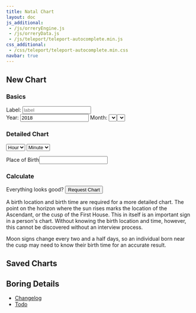 ```yaml
---
title: Natal Chart
layout: doc
js_additional:
 - /js/orreryEngine.js
 - /js/orreryData.js
 - /js/teleport/teleport-autocomplete.min.js
css_additional:
 - /css/teleport/teleport-autocomplete.min.css
navbar: true
---
```


## New Chart

### Basics
<label>Label: <input id="label" type="text" placeholder="label" /><br/></label>
<label>Year: <input id="year" type="number" placeholder="year" value="2018" /></label>
<label>Month: <select id="month" /></label>
<label>Day: <select id="day" /></label>

### Detailed Chart
<select id="hour"><option value="no">Hour</option></select>
<select id="minute"><option value="no">Minute</option></select>

<label>Place of Birth<input type="text" class="city-search" /></label>

### Calculate
Everything looks good?
<input type="submit" value="Request Chart" onClick="reqChart()" />

A birth location and birth time are required for a more detailed chart. The point on the horizon where the sun rises marks the location of the Ascendant, or the cusp of the First House. This in itself is an important sign in a person's chart. Without knowing the birth location and time, however, this cannot be discovered without an interview process.

Moon signs change every two and a half days, so an individual born near the cusp may need to know their birth time for an accurate result. 



## Saved Charts
<ul id="savedcharts"></ul>

## Boring Details
* [Changelog](/astrology/chart/changelog/)
* [Todo](/astrology/chart/todo/)




<script>
const Orrery = new AstroEngine()
const Saved = new OrreryData('charts')

const m = ['January', 'February', 'March', 'April', 'May', 'June', 'July', 'August', 'September', 'October', 'November', 'December']
const inputs = {
	_label: document.querySelector('#label'),
	label: function() {return this._label.value},
	year: document.querySelector('#year'),
	month: document.querySelector('#month'),
	day: document.querySelector('#day'),
	hour: document.querySelector('#hour'),
	minute: document.querySelector('#minute'),
	toString: function() {
		return [m[parseInt(this.month.value) - 1].substring(0,3), this.day.value, this.year.value].join(' ')
	}
}
const out = document.querySelector('#qString')

function newOption(label, value) {
	var o = document.createElement('option')
	o.textContent = label
	o.value = value
	return o
}

//populate month selector
for (i in m) {inputs.month.appendChild(newOption(m[i], parseInt(i)+1))}
//populate day selector
for (var i = 0; i < 31; i++) {inputs.day.appendChild(newOption(i+1,i+1))}
//populate hour selector
for (var i = 0; i < 24; i++) {
	var s = i
	if (i > 12) {s += " (" + (i-12) + "PM)"}
	if (i == 12) {s += " (Noon)"}
	if (i == 0) {s += " (Midnight)"}
	inputs.hour.appendChild(newOption(s, i))
}
for (var i = 0; i < 60; i++) {
	/*var s
	if (i < 10) {s = "0"+i}
	else {s = i}*/
	inputs.minute.appendChild(newOption((i < 10 ? "0"+i : i), i))
}

var tp = new TeleportAutocomplete({ el: '.city-search', maxItems: 5 });

function reqChart() {
	var reqA = {
		year: inputs.year.value,
		month: inputs.month.value,
		day: inputs.day.value
	}
	if (inputs.hour.value != "no" && inputs.minute.value != "no") {
		reqA.hour = inputs.hour.value
		reqA.minute = inputs.minute.value
	}
	if (tp.value) {
		reqA.latitude = tp.value.latitude
		reqA.longitude = tp.value.longitude
	}
	Orrery.chartQueryAPI(reqA, chartReturn)
	
	
}
function chartReturn() {
	let qString = []
	let q = [Orrery.planetEncoded]
	let s = {p: Orrery.planetEncoded}
	if (Orrery.houseEncoded != '000000000000000000000000') {
		s.h = Orrery.houseEncoded
		q.push(s.h)
	}

	s.d = inputs.toString()
	if (tp.value) s.c = tp.value.name
	if (inputs.label()) s.l = inputs.label()
	s.z = Orrery.planet.get('sun').toString('%Z')

	for (let i in s) qString.push(i + '=' + s[i])

	Saved.set(q.join('-'), s)

	window.location.href = '/astrology/chart/?' + qString.join('&')
	//out.textContent = qString
}

function loadCharts() {
	var c = document.querySelector('#savedcharts')
	var k = Saved.keys()
	for (ik in k) {
		let s = Saved.get(k[ik])

		let d = {}
		d.l = document.createElement('li')
		d.a = document.createElement('a')
		
		d.t = document.createElement('p')
		d.t.setAttribute('class', 'title')
		d.a.appendChild(d.t)
		
		d.t.textContent = [s.l, s.z].join(': ')

		d.s = document.createElement('p')
		d.s.setAttribute('class', 'subtitle')
		//d.a.appendChild(d.s)

		d.l.setAttribute('id', k[ik])

		d.d = document.createElement('a')
		d.d.setAttribute('class', 'far fa-trash-alt')
		d.d.setAttribute('href', 'javascript:delChart("' + k[ik] + '")')

		let t = []
		if (s.d) t[0] = s.d
		if (s.c) t[1] = s.c
		d.s.textContent = t.join(', ')

		let ht = k[ik].split('-')
		let href = ['p=' + ht[0]]
		if (ht[1]) href.push('h=' + ht[1])
		href.push('l=' + s.l)
		d.a.setAttribute('href', '/astrology/chart/?' + href.join('&'))

		d.l.appendChild(d.a)
		d.l.appendChild(d.s)
		d.l.appendChild(d.d)
		c.appendChild(d.l)
	}
}
function delChart(id) {
	Saved.delete(id)
	location.reload()
}

loadCharts()
</script>